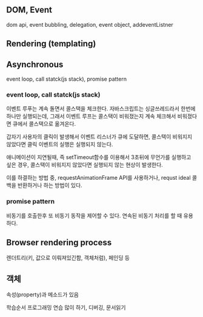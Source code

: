 ## DOM, Event
dom api, event bubbling, delegation, event object, addeventListner

## Rendering (templating)

## Asynchronous
event loop, call statck(js stack), promise pattern

### event loop, call statck(js stack)
이벤트 루푸는 계속 돌면서 콜스택을 체크한다.
자바스크립트는 싱글쓰레드라서 한번에 하나만 실행되는데,
그래서 이벤트 루프는 콜스택이 비워졌는지 계속 체크해서 비워졌다면 큐에서 콜스택으로 옮겨온다.

갑자기 사용자의 클릭이 발생해서 이벤트 리스너가 큐에 도달하면,
콜스택이 비워지지 않았다면 클릭 이벤트의 실행은 실행되지 않는다.

애니메이션이 지연될때, 즉 setTimeout함수를 이용해서 3초뒤에 무언가를 실행하고 싶은 경우,
콜스택이 비워지지 않았다면 실행되지 않는 현상이 발생한다.

이를 하결하는 방법 중, requestAnimationFrame API를 사용하거나,
requst ideal 콜백을 반환하거나 하는 방법이 있다.

### promise pattern
비동기를 호출한후 또 비동기 동작을 제어할 수 있다.
연속된 비동기 처리를 할 때 유용하다.

## Browser rendering process
렌더트리(키, 값으로 이뤄져있긴함, 객체처럼), 페인딩 등

## 객체
속성(property)과 메소드가 있음

학습순서
프로그래밍 연습 많이 하기, 디버깅, 문서읽기